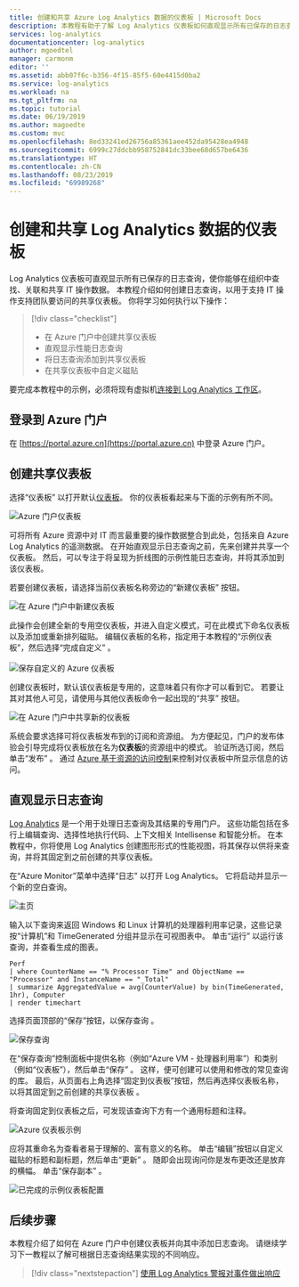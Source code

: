 ```yaml
---
title: 创建和共享 Azure Log Analytics 数据的仪表板 | Microsoft Docs
description: 本教程有助于了解 Log Analytics 仪表板如何直观显示所有已保存的日志查询，从而提供单个可重用功能区来查看环境。
services: log-analytics
documentationcenter: log-analytics
author: mgoedtel
manager: carmonm
editor: ''
ms.assetid: abb07f6c-b356-4f15-85f5-60e4415d0ba2
ms.service: log-analytics
ms.workload: na
ms.tgt_pltfrm: na
ms.topic: tutorial
ms.date: 06/19/2019
ms.author: magoedte
ms.custom: mvc
ms.openlocfilehash: 8ed33241ed26756a85361aee452da95428ea4948
ms.sourcegitcommit: 6999c27ddcbb958752841dc33bee68d657be6436
ms.translationtype: HT
ms.contentlocale: zh-CN
ms.lasthandoff: 08/23/2019
ms.locfileid: "69989268"
---
```

# <a name="create-and-share-dashboards-of-log-analytics-data"></a>创建和共享 Log Analytics 数据的仪表板

Log Analytics 仪表板可直观显示所有已保存的日志查询，使你能够在组织中查找、关联和共享 IT 操作数据。  本教程介绍如何创建日志查询，以用于支持 IT 操作支持团队要访问的共享仪表板。  你将学习如何执行以下操作：

> [!div class="checklist"]
> * 在 Azure 门户中创建共享仪表板
> * 直观显示性能日志查询 
> * 将日志查询添加到共享仪表板 
> * 在共享仪表板中自定义磁贴

要完成本教程中的示例，必须将现有虚拟机[连接到 Log Analytics 工作区](../../azure-monitor/learn/quick-collect-azurevm.md)。  
 
## <a name="sign-in-to-azure-portal"></a>登录到 Azure 门户
在 [https://portal.azure.cn](https://portal.azure.cn) 中登录 Azure 门户。 

## <a name="create-a-shared-dashboard"></a>创建共享仪表板
选择“仪表板”  以打开默认[仪表板](../../azure-portal/azure-portal-dashboards.md)。 你的仪表板看起来与下面的示例有所不同。

![Azure 门户仪表板](media/tutorial-logs-dashboards/log-analytics-portal-dashboard.png)

可将所有 Azure 资源中对 IT 而言最重要的操作数据整合到此处，包括来自 Azure Log Analytics 的遥测数据。  在开始直观显示日志查询之前，先来创建并共享一个仪表板。  然后，可以专注于将呈现为折线图的示例性能日志查询，并将其添加到该仪表板。  

若要创建仪表板，请选择当前仪表板名称旁边的“新建仪表板”  按钮。

![在 Azure 门户中新建仪表板](media/tutorial-logs-dashboards/log-analytics-create-dashboard-01.png)

此操作会创建全新的专用空仪表板，并进入自定义模式，可在此模式下命名仪表板以及添加或重新排列磁贴。 编辑仪表板的名称，指定用于本教程的“示例仪表板”，然后选择“完成自定义”   。<br><br> ![保存自定义的 Azure 仪表板](media/tutorial-logs-dashboards/log-analytics-create-dashboard-02.png)

创建仪表板时，默认该仪表板是专用的，这意味着只有你才可以看到它。 若要让其对其他人可见，请使用与其他仪表板命令一起出现的“共享”  按钮。

![在 Azure 门户中共享新的仪表板](media/tutorial-logs-dashboards/log-analytics-share-dashboard.png) 

系统会要求选择可将仪表板发布到的订阅和资源组。 为方便起见，门户的发布体验会引导完成将仪表板放在名为**仪表板**的资源组中的模式。  验证所选订阅，然后单击“发布”  。  通过 [Azure 基于资源的访问控制](../../role-based-access-control/role-assignments-portal.md)来控制对仪表板中所显示信息的访问。   

## <a name="visualize-a-log-query"></a>直观显示日志查询
[Log Analytics](../log-query/get-started-portal.md) 是一个用于处理日志查询及其结果的专用门户。 这些功能包括在多行上编辑查询、选择性地执行代码、上下文相关 Intellisense 和智能分析。 在本教程中，你将使用 Log Analytics 创建图形形式的性能视图，将其保存以供将来查询，并将其固定到之前创建的共享仪表板。

在“Azure Monitor”菜单中选择“日志”  以打开 Log Analytics。 它将启动并显示一个新的空白查询。

![主页](media/tutorial-logs-dashboards/homepage.png)

输入以下查询来返回 Windows 和 Linux 计算机的处理器利用率记录，这些记录按“计算机”和 TimeGenerated 分组并显示在可视图表中。 单击“运行”  以运行该查询，并查看生成的图表。

```Kusto
Perf 
| where CounterName == "% Processor Time" and ObjectName == "Processor" and InstanceName == "_Total" 
| summarize AggregatedValue = avg(CounterValue) by bin(TimeGenerated, 1hr), Computer 
| render timechart
```

选择页面顶部的“保存”按钮，以保存查询  。

![保存查询](media/tutorial-logs-dashboards/save-query.png)

在“保存查询”控制面板中提供名称（例如“Azure VM - 处理器利用率”）和类别（例如“仪表板”），然后单击“保存”     。  这样，便可创建可以使用和修改的常见查询的库。  最后，从页面右上角选择“固定到仪表板”按钮，然后再选择仪表板名称，以将其固定到之前创建的共享仪表板  。

将查询固定到仪表板之后，可发现该查询下方有一个通用标题和注释。

![Azure 仪表板示例](media/tutorial-logs-dashboards/log-analytics-modify-dashboard-01.png)

 应将其重命名为查看者易于理解的、富有意义的名称。  单击“编辑”按钮以自定义磁贴的标题和副标题，然后单击“更新”  。  随即会出现询问你是发布更改还是放弃的横幅。  单击“保存副本”  。  

![已完成的示例仪表板配置](media/tutorial-logs-dashboards/log-analytics-modify-dashboard-02.png)

## <a name="next-steps"></a>后续步骤
本教程介绍了如何在 Azure 门户中创建仪表板并向其中添加日志查询。  请继续学习下一教程以了解可根据日志查询结果实现的不同响应。  

> [!div class="nextstepaction"]
> [使用 Log Analytics 警报对事件做出响应](tutorial-response.md)
